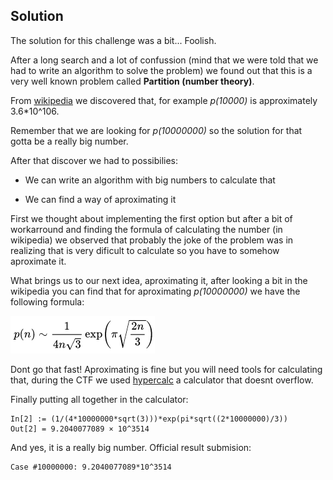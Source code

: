 ## Solution
The solution for this challenge was a bit... Foolish.

After a long search and a lot of confussion (mind that we were told that
we had to write an algorithm to solve the problem) we found out that this
is a very well known problem called **Partition (number theory)**.

From [wikipedia](https://en.wikipedia.org/wiki/Partition_(number_theory)) we
discovered that, for example *p(10000)* is approximately 3.6\*10^106.

Remember that we are looking for *p(10000000)* so the solution for that
gotta be a really big number. 

After that discover we had to possibilies:

* We can write an algorithm with big numbers to calculate that

* We can find a way of aproximating it

First we thought about implementing the first option but after a bit of
workarround and finding the formula of calculating the number (in wikipedia)
we observed that probably the joke of the problem was in realizing that is
very dificult to calculate so you have to somehow aproximate it.

What brings us to our next idea, aproximating it, after looking a bit in 
the wikipedia you can find that for aproximating *p(10000000)* we have 
the following formula:
  
![alt-image](img.png)

Dont go that fast! Aproximating is fine but you will need tools for calculating
that, during the CTF we used [hypercalc](https://mrob.com/pub/perl/hypercalc.html)
a calculator that doesnt overflow. 

Finally putting all together in the calculator:
```
In[2] := (1/(4*10000000*sqrt(3)))*exp(pi*sqrt((2*10000000)/3))
Out[2] = 9.2040077089 × 10^3514
```

And yes, it is a really big number.
Official result submision:
```
Case #10000000: 9.2040077089*10^3514
```

